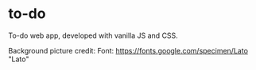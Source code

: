 # to-do

To-do web app, developed with vanilla JS and CSS.

Background picture credit: 
Font: https://fonts.google.com/specimen/Lato "Lato"
